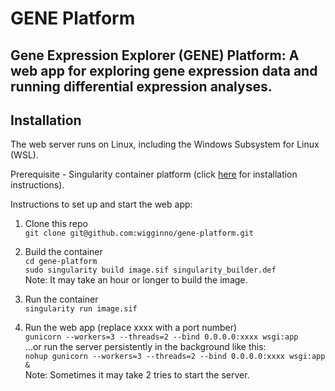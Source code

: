 # GENE Platform

## Gene Expression Explorer (GENE) Platform: A web app for exploring gene expression data and running differential expression analyses.

## Installation
The web server runs on Linux, including the Windows Subsystem for Linux (WSL).

Prerequisite - Singularity container platform (click [here](https://docs.sylabs.io/guides/3.0/user-guide/installation.html) for installation instructions).

Instructions to set up and start the web app:  
1. Clone this repo  
  `git clone git@github.com:wigginno/gene-platform.git`  

2. Build the container  
  `cd gene-platform`  
  `sudo singularity build image.sif singularity_builder.def`  
  Note: It may take an hour or longer to build the image.  

3. Run the container  
  `singularity run image.sif`  

4. Run the web app (replace xxxx with a port number)  
  `gunicorn --workers=3 --threads=2 --bind 0.0.0.0:xxxx wsgi:app`  
  ...or run the server persistently in the background like this:  
  `nohup gunicorn --workers=3 --threads=2 --bind 0.0.0.0:xxxx wsgi:app &`  
  Note: Sometimes it may take 2 tries to start the server.  
